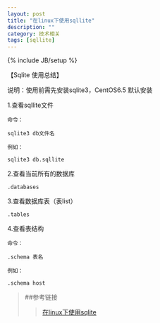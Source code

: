 ```yaml
---
layout: post
title: "在linux下使用sqllite"
description: ""
category: 技术相关
tags: [sqllite]
---
```

{% include JB/setup %}

【Sqlite 使用总结】


说明：使用前需先安装sqlite3，CentOS6.5 默认安装

1.查看sqllite文件
	
	命令：

	sqlite3 db文件名

	例如：

	sqlite3 db.sqllite

2.查看当前所有的数据库

	.databases

3.查看数据库表（表list）

	.tables

4.查看表结构

	命令：

	.schema 表名

	例如：

	.schema host



> ##参考链接
>
>> [在linux下使用sqlite](http://www.cnblogs.com/gzggyy/archive/2012/07/19/2599645.html)
>>
>>
